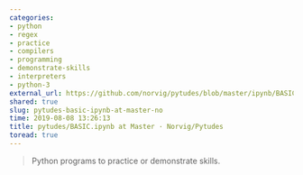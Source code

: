 ```yaml
---
categories:
- python
- regex
- practice
- compilers
- programming
- demonstrate-skills
- interpreters
- python-3
external_url: https://github.com/norvig/pytudes/blob/master/ipynb/BASIC.ipynb
shared: true
slug: pytudes-basic-ipynb-at-master-no
time: 2019-08-08 13:26:13
title: pytudes/BASIC.ipynb at Master · Norvig/Pytudes
toread: true
---
```


> Python programs to practice or demonstrate skills.